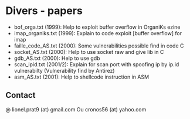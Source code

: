 # Divers - papers

* bof_orga.txt (1999): Help to exploit buffer overflow in OrganiKs ezine 
* imap_organiks.txt (1999): Explain to code exploit [buffer overflow] for imap
* faille_code_AS.txt (2000): Some vulnerabilities possible find in code C
* socket_AS.txt (2000): Help to use socket raw and give lib in C
* gdb_AS.txt (2000): Help to use gdb
* scan_ipid.txt (2001/2): Explain for scan port with spoofing ip by ip.id vulnerabilty (Vulnerability find by Antirez)
* asm_AS.txt (2001): Help to shellcode instruction in ASM

## Contact

@ lionel.prat9 (at) gmail.com Ou cronos56 (at) yahoo.com

